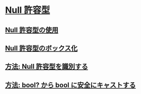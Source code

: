 # [Null 許容型](index.md)
## [Null 許容型の使用](using-nullable-types.md)
## [Null 許容型のボックス化](boxing-nullable-types.md)
## [方法: Null 許容型を識別する](how-to-identify-a-nullable-type.md)
## [方法: bool? から bool に安全にキャストする](how-to-safely-cast-from-bool-to-bool.md)
